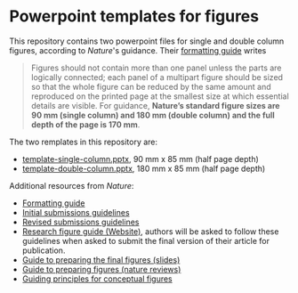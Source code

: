 # Powerpoint templates for figures
This repository contains two powerpoint files for single and double column figures, according to _Nature_'s guidance. Their [formatting guide](https://www.nature.com/nature/for-authors/formatting-guide) writes
> Figures should not contain more than one panel unless the parts are logically connected; each panel of a multipart figure should be sized so that the whole figure can be reduced by the same amount and reproduced on the printed page at the smallest size at which essential details are visible. For guidance, **Nature’s standard figure sizes are 90 mm (single column) and 180 mm (double column) and the full depth of the page is 170 mm**.

The two remplates in this repository are:
- [template-single-column.pptx](template-single-column.pptx), 90 mm x 85 mm (half page depth)
- [template-double-column.pptx](template-single-column.pptx), 180 mm x 85 mm (half page depth)

Additional resources from _Nature_:
- [Formatting guide](https://www.nature.com/nature/for-authors/formatting-guide)
- [Initial submissions guidelines](https://www.nature.com/nature/for-authors/initial-submission)
- [Revised submissions guidelines](https://www.nature.com/nature/for-authors/final-submission)
- [Research figure guide (Website)](https://research-figure-guide.nature.com/figures/), authors will be asked to follow these guidelines when asked to submit the final version of their article for publication.
- [Guide to preparing the final figures (slides)](https://www.nature.com/documents/Final_guide_to_authors.pdf)
- [Guide to preparing figures (nature reviews)](https://www.nature.com/documents/natrev-figure-guidelines-v1.pdf)
- [Guiding principles for conceptual figures](https://www.nature.com/documents/Nature_scientific_illustration_author_guide.pdf)
